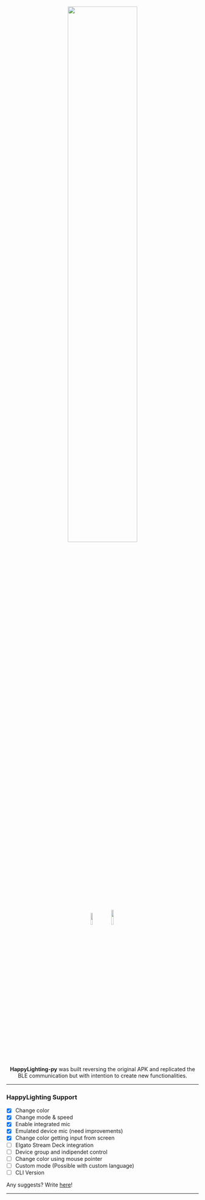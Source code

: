 <h1 align="center">
<p align="center">
  <img style="max-width: 100%;" width="60%" height="60%" src="https://raw.githubusercontent.com/MikeCoder96/HappyLighting-py/master/HappyLighting-py_logo.png">
</p>
<img width="9%" height="9%" src="https://img.shields.io/badge/python-3670A0?style=for-the-badge&logo=python&logoColor=ffdd54">
<img width="10%" height="10%" src="https://img.shields.io/badge/Windows-0078D6?style=for-the-badge&logo=windows&logoColor=white"> 
  
</h1>
 
<p align="center">
    <b>HappyLighting-py</b> was built reversing the original APK and replicated the BLE communication but with intention to create new functionalities.
</p>

---

### HappyLighting Support

- [x] Change color
- [x] Change mode & speed
- [x] Enable integrated mic
- [x] Emulated device mic (need improvements)
- [x] Change color getting input from screen
- [ ] Elgato Stream Deck integration
- [ ] Device group and indipendet control
- [ ] Change color using mouse pointer
- [ ] Custom mode (Possible with custom language)
- [ ] CLI Version

Any suggests? Write [here](https://github.com/MikeCoder96/HappyLighting-py/issues)!

---






